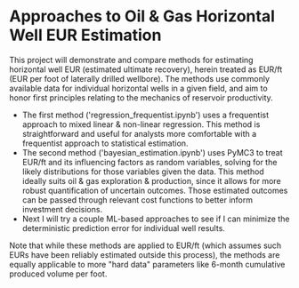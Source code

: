 # Approaches to Oil & Gas Horizontal Well EUR Estimation

This project will demonstrate and compare methods for estimating horizontal well EUR (estimated ultimate recovery), herein treated as EUR/ft (EUR per foot of laterally drilled wellbore). The methods use commonly available data for individual horizontal wells in a given field, and aim to honor first principles relating to the mechanics of reservoir productivity.

<ul>
  <li>The first method ('regression_frequentist.ipynb') uses a frequentist approach to mixed linear & non-linear regression. This method is straightforward and useful for analysts more comfortable with a frequentist approach to statistical estimation.

  <li>The second method ('bayesian_estimation.ipynb') uses PyMC3 to treat EUR/ft and its influencing factors as random variables, solving for the likely distributions for those variables given the data. This method ideally suits oil & gas exploration & production, since it allows for more robust quantification of uncertain outcomes. Those estimated outcomes can be passed through relevant cost functions to better inform investment decisions.
    
  <li>Next I will try a couple ML-based approaches to see if I can minimize the deterministic prediction error for individual well results.
</ul>

Note that while these methods are applied to EUR/ft (which assumes such EURs have been reliably estimated outside this process), the methods are equally applicable to more "hard data" parameters like 6-month cumulative produced volume per foot.
